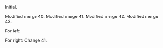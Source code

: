 Initial.

Modified merge 40.
Modified merge 41.
Modified merge 42.
Modified merge 43.

For left:


For right:
Change 41.

